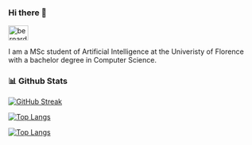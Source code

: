 ### Hi there 👋

<a href='https://www.linkedin.com/in/BernardoManfriani/'><img align="center" src="https://raw.githubusercontent.com/rahuldkjain/github-profile-readme-generator/master/src/images/icons/Social/linked-in-alt.svg" alt="bernardomanfriani" height="30" width="40" /></a>
  

I am a MSc student of Artificial Intelligence at the Univeristy of Florence with a bachelor degree in Computer Science.

### 📊 Github Stats
  
[![GitHub Streak](http://github-readme-streak-stats.herokuapp.com?user=BernardoManfriani&theme=dark&background=000000)](https://git.io/streak-stats)

[![Top Langs](https://github-readme-stats.vercel.app/api/top-langs/?username=BernardoManfriani)](https://github.com/anuraghazra/github-readme-stats)

[![Top Langs](https://github-readme-stats.vercel.app/api/top-langs/?username=BernardoManfriani&layout=compact&theme=vision-friendly-dark)](https://github.com/anuraghazra/github-readme-stats)


